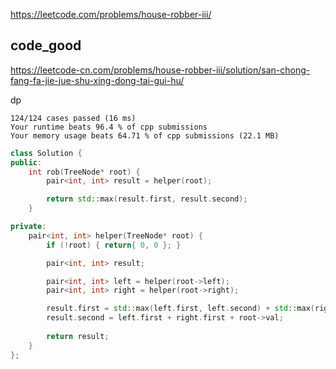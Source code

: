 
https://leetcode.com/problems/house-robber-iii/


## code_good

https://leetcode-cn.com/problems/house-robber-iii/solution/san-chong-fang-fa-jie-jue-shu-xing-dong-tai-gui-hu/  

dp 


```
124/124 cases passed (16 ms)
Your runtime beats 96.4 % of cpp submissions
Your memory usage beats 64.71 % of cpp submissions (22.1 MB)
```

```cpp
class Solution {
public:
    int rob(TreeNode* root) {
        pair<int, int> result = helper(root);

        return std::max(result.first, result.second);
    }

private:
    pair<int, int> helper(TreeNode* root) {
        if (!root) { return{ 0, 0 }; }

        pair<int, int> result;

        pair<int, int> left = helper(root->left);
        pair<int, int> right = helper(root->right);

        result.first = std::max(left.first, left.second) + std::max(right.first, right.second);
        result.second = left.first + right.first + root->val;
        
        return result;
    }
};
```
